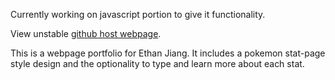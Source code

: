 Currently working on javascript portion to give it functionality.

View unstable [github host webpage](https://jeseniapar.github.io/term-web.github.io/).

This is a webpage portfolio for Ethan Jiang. It includes a pokemon stat-page style design and the optionality to type and learn more about each stat.
